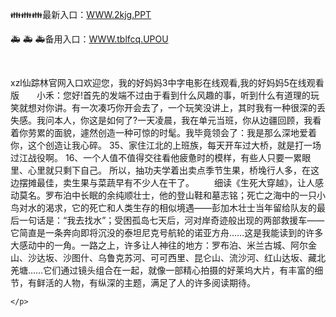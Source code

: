 <p>
	👪👪👪最新入口：<a href="http://www.baidu.com/link?url=6MA2SWnO3Raqke39an_0PUxosM6ZrUGzi1BN9tNnlPW&wd">WWW.2kjg.PPT</a> 
	<p>
		🚑
🚑
🚑备用入口：<a href="http://www.baidu.com/link?url=6MA2SWnO3Raqke39an_0PUxosM6ZrUGzi1BN9tNnlPW&wd">WWW.tblfcq.UPOU</a> 
	</p>
	<p>
		<br />
	</p>
	<p>
		xzl仙踪林官网入口欢迎您，我的好妈妈3中字电影在线观看,我的好妈妈5在线观看版　　小禾：您好!首先的发端不过由于看到什么风趣的事，听到什么有道理的玩笑就想对你讲。有一次凑巧你开会去了，一个玩笑没讲上，其时我有一种很深的丢失感。我问本人，你这是如何了?一天凌晨，我在单元当班，你从边疆回顾，我看着你劳累的面貌，遽然创造一种可惊的时髦。我毕竟领会了：我是那么深地爱着你，这个创造让我心碎。
	35、家住江北的上班族，每天开车过大桥，就是打一场过江战役啊。
	16、一个人值不值得交往看他疲惫时的模样，有些人只要一累眼里、心里就只剩下自己。
所以，抽功夫学着出卖点季节生果，桥堍行人多，在这边摆摊最佳，卖生果与菜蔬早有不少人在干了。
　　细读《生死大穿越》，让人感动莫名。罗布泊中长眠的余纯顺壮士，他的登山鞋和墓志铭；死亡之海中的一只小鸟对水的渴求，它的死亡和人类生存的相似境遇——彭加木壮士当年留给队友的最后一句话是：“我去找水”；受困孤岛七天后，河对岸奇迹般出现的两部救援车——它简直是一条奔向即将沉没的泰坦尼克号航轮的诺亚方舟……这是我能读到的许多大感动中的一角。一路之上，许多让人神往的地方：罗布泊、米兰古城、阿尔金山、沙达坂、沙图什、乌鲁克苏河、可可西里、昆仑山、流沙河、红山达坂、藏北羌塘……它们通过镜头组合在一起，就像一部精心拍摄的好莱坞大片，有丰富的细节，有鲜活的人物，有纵深的主题，满足了人的许多阅读期待。

	</p>
